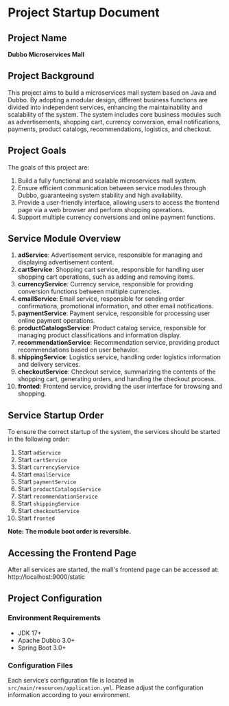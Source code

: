 # Project Startup Document

## Project Name

**Dubbo Microservices Mall**

## Project Background

This project aims to build a microservices mall system based on Java and Dubbo. By adopting a modular design, different business functions are divided into independent services, enhancing the maintainability and scalability of the system. The system includes core business modules such as advertisements, shopping cart, currency conversion, email notifications, payments, product catalogs, recommendations, logistics, and checkout.

## Project Goals

The goals of this project are:

1. Build a fully functional and scalable microservices mall system.
2. Ensure efficient communication between service modules through Dubbo, guaranteeing system stability and high availability.
3. Provide a user-friendly interface, allowing users to access the frontend page via a web browser and perform shopping operations.
4. Support multiple currency conversions and online payment functions.

## Service Module Overview

1. **adService**: Advertisement service, responsible for managing and displaying advertisement content.
2. **cartService**: Shopping cart service, responsible for handling user shopping cart operations, such as adding and removing items.
3. **currencyService**: Currency service, responsible for providing conversion functions between multiple currencies.
4. **emailService**: Email service, responsible for sending order confirmations, promotional information, and other email notifications.
5. **paymentService**: Payment service, responsible for processing user online payment operations.
6. **productCatalogsService**: Product catalog service, responsible for managing product classifications and information display.
7. **recommendationService**: Recommendation service, providing product recommendations based on user behavior.
8. **shippingService**: Logistics service, handling order logistics information and delivery services.
9. **checkoutService**: Checkout service, summarizing the contents of the shopping cart, generating orders, and handling the checkout process.
10. **fronted**: Frontend service, providing the user interface for browsing and shopping.

## Service Startup Order

To ensure the correct startup of the system, the services should be started in the following order:

1. Start `adService`
2. Start `cartService`
3. Start `currencyService`
4. Start `emailService`
5. Start `paymentService`
6. Start `productCatalogsService`
7. Start `recommendationService`
8. Start `shippingService`
9. Start `checkoutService`
10. Start `fronted`

**Note: The module boot order is reversible.**

## Accessing the Frontend Page

After all services are started, the mall's frontend page can be accessed at: http://localhost:9000/static

## Project Configuration

### Environment Requirements

- JDK 17+
- Apache Dubbo 3.0+
- Spring Boot 3.0+

### Configuration Files

Each service’s configuration file is located in `src/main/resources/application.yml`. Please adjust the configuration information according to your environment.
